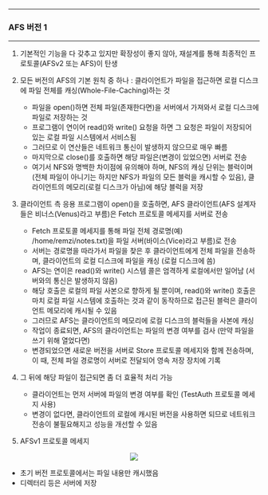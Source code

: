 -----
### AFS 버전 1
-----
1. 기본적인 기능을 다 갖추고 있지만 확장성이 좋지 않아, 재설계를 통해 최종적인 프로토콜(AFSv2 또는 AFS)이 탄생
2. 모든 버전의 AFS의 기본 원칙 중 하나 : 클라이언트가 파일을 접근하면 로컬 디스크에 파일 전체를 캐싱(Whole-File-Caching)하는 것
   - 파일을 open()하면 전체 파일(존재한다면)을 서버에서 가져와서 로컬 디스크에 파일로 저장하는 것
   - 프로그램이 연이어 read()와 write() 요청을 하면 그 요청은 파일이 저장되어 있는 로컬 파일 시스템에서 서비스됨
   - 그러므로 이 연산들은 네트워크 통신이 발생하지 않으므로 매우 빠름
   - 마지막으로 close()를 호출하면 해당 파일은(변경이 있었으면) 서버로 전송
   - 여기서 NFS와 명백한 차이점에 유의해야 하며, NFS의 캐싱 단위는 블럭이며(전체 파일이 아니기는 하지만 NFS가 파일의 모든 블럭을 캐시할 수 있음), 클라이언트의 메모리(로컬 디스크가 아님)에 해당 블럭을 저장

3. 클라이언트 측 응용 프로그램이 open()을 호출하면, AFS 클라이언트(AFS 설계자들은 비너스(Venus)라고 부름)은 Fetch 프로토콜 메세지를 서버로 전송
   - Fetch 프로토콜 메세지를 통해 파일 전체 경로명(예) /home/remzi/notes.txt)을 파일 서버(바이스(Vice)라고 부름)로 전송
   - 서버는 경로명을 따라가서 파일을 찾은 후 클라이언트에게 전체 파일을 전송하며, 클라이언트의 로컬 디스크에 파일을 캐싱 (로컬 디스크에 씀)
   - AFS는 연이은 read()와 write() 시스템 콜은 엄격하게 로컬에서만 일어남 (서버와의 통신은 발생하지 않음)
   - 해당 호출은 로컬의 파일 사본으로 향하게 될 뿐이며, read()와 write() 호출은 마치 로컬 파일 시스템에 호출하는 것과 같이 동작하므로 접근된 블럭은 클라이언트 메모리에 캐시될 수 있음
   - 그러므로 AFS는 클라이언트의 메모리에 로컬 디스크의 블럭들을 사본에 캐싱
   - 작업이 종료되면, AFS의 클라이언트는 파일의 변경 여부를 검사 (만약 파일을 쓰기 위해 열었다면)
   - 변경되었으면 새로운 버전을 서버로 Store 프로토콜 메세지와 함께 전송하며, 이 때, 전체 파일 경로명이 서버로 전달되어 영속 저장 장치에 기록

4. 그 뒤에 해당 파일이 접근되면 좀 더 효율적 처리 가능
   - 클라이언트는 먼저 서버에 파일의 변경 여부를 확인 (TestAuth 프로토콜 메세지 사용)
   - 변경이 없다면, 클라이언트의 로컬에 캐시된 버전을 사용하면 되므로 네트워크 전송이 불필요해지고 성능을 개선할 수 있음

5. AFSv1 프로토콜 메세지
<div align="center">
<img src="https://github.com/user-attachments/assets/57e6deaf-c052-43bb-b238-50ce596b80c6">
</div>

   - 초기 버전 프로토콜에서는 파일 내용만 캐시했음
   - 디렉터리 등은 서버에 저장
